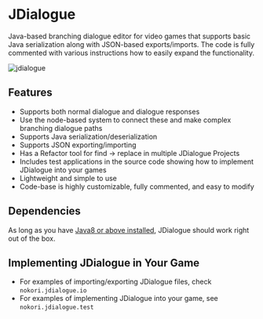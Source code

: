 # JDialogue
Java-based branching dialogue editor for video games that supports basic Java serialization along with JSON-based exports/imports. The code is fully commented with various instructions how to easily expand the functionality.

![jdialogue](https://user-images.githubusercontent.com/6147299/42066431-07ab0596-7b06-11e8-9092-495515865920.PNG)

## Features
- Supports both normal dialogue and dialogue responses
- Use the node-based system to connect these and make complex branching dialogue paths
- Supports Java serialization/deserialization
- Supports JSON exporting/importing
- Has a Refactor tool for find -> replace in multiple JDialogue Projects
- Includes test applications in the source code showing how to implement JDialogue into your games
- Lightweight and simple to use
- Code-base is highly customizable, fully commented, and easy to modify

## Dependencies
As long as you have [Java8 or above installed](https://java.com/en/), JDialogue should work right out of the box. 

## Implementing JDialogue in Your Game
- For examples of importing/exporting JDialogue files, check `nokori.jdialogue.io`
- For examples of implementing JDialogue into your game, see `nokori.jdialogue.test`
